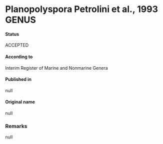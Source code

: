 # Planopolyspora Petrolini et al., 1993 GENUS

#### Status
ACCEPTED

#### According to
Interim Register of Marine and Nonmarine Genera

#### Published in
null

#### Original name
null

### Remarks
null